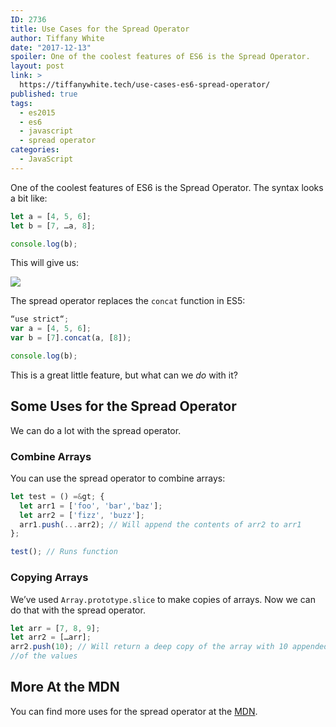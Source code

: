 ```yaml
---
ID: 2736
title: Use Cases for the Spread Operator
author: Tiffany White
date: "2017-12-13"
spoiler: One of the coolest features of ES6 is the Spread Operator.
layout: post
link: >
  https://tiffanywhite.tech/use-cases-es6-spread-operator/
published: true
tags:
  - es2015
  - es6
  - javascript
  - spread operator
categories:
  - JavaScript
---
```

One of the coolest features of ES6 is the Spread Operator. The syntax looks a bit like:

```javascript
let a = [4, 5, 6];
let b = [7, …a, 8];

console.log(b);
```

This will give us:

![](https://i.imgur.com/JbUw3T7.gif)

The spread operator replaces the `concat` function in ES5:

```javascript
“use strict“;
var a = [4, 5, 6];
var b = [7].concat(a, [8]);

console.log(b);
```
This is a great little feature, but what can we *do* with it?

## Some Uses for the Spread Operator

We can do a lot with the spread operator.

### Combine Arrays
You can use the spread operator to combine arrays:

```javascript
let test = () =&gt; {
  let arr1 = ['foo', 'bar','baz'];
  let arr2 = ['fizz', 'buzz'];
  arr1.push(...arr2); // Will append the contents of arr2 to arr1
};

test(); // Runs function
```

### Copying Arrays
We’ve used `Array.prototype.slice` to make copies of arrays. Now we can do that with the spread operator.

```javascript
let arr = [7, 8, 9];
let arr2 = […arr];
arr2.push(10); // Will return a deep copy of the array with 10 appended to the end
//of the values
```
## More At the MDN

You can find more uses for the spread operator at the [MDN](https://developer.mozilla.org/en-US/docs/Web/JavaScript/Reference/Operators/Spread\_operator).

